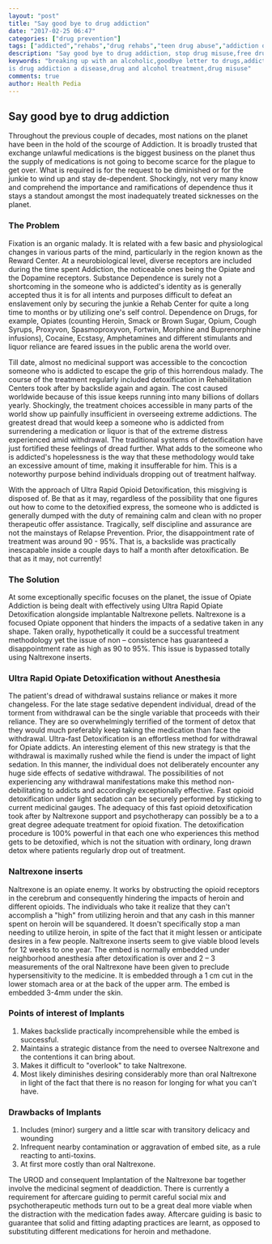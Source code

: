```yaml
---
layout: "post"
title: "Say good bye to drug addiction"
date: "2017-02-25 06:47"
categories: ["drug prevention"]
tags: ["addicted","rehabs","drug rehabs","teen drug abuse","addiction of drugs","drug abuse","alcohol abuse","heroin addiction","drug treatment"]
description: "Say good bye to drug addiction, stop drug misuse,free drug and alcohol treatment home,no addiction no alcoholic, goodbye letter to drugs,addiction and alcoholic"
keywords: "breaking up with an alcoholic,goodbye letter to drugs,addicted,alcoholic,drug addiction,substance abuse,drug addiction treatment,addiction treatment,drug and alcohol recovery
is drug addiction a disease,drug and alcohol treatment,drug misuse"
comments: true
author: Health Pedia
---
```


Say good bye to drug addiction
------------------------------

Throughout the previous couple of decades, most nations on the planet
have been in the hold of the scourge of Addiction. It is broadly trusted
that exchange unlawful medications is the biggest business on the planet
thus the supply of medications is not going to become scarce for the
plague to get over. What is required is for the request to be diminished
or for the junkie to wind up and stay de-dependent. Shockingly, not very
many know and comprehend the importance and ramifications of dependence
thus it stays a standout amongst the most inadequately treated
sicknesses on the planet.

### The Problem

Fixation is an organic malady. It is related with a few basic and
physiological changes in various parts of the mind, particularly in the
region known as the Reward Center. At a neurobiological level, diverse
receptors are included during the time spent Addiction, the noticeable
ones being the Opiate and the Dopamine receptors. Substance Dependence
is surely not a shortcoming in the someone who is addicted's identity as
is generally accepted thus it is for all intents and purposes difficult
to defeat an enslavement only by securing the junkie a Rehab Center for
quite a long time to months or by utilizing one's self control.
Dependence on Drugs, for example, Opiates (counting Heroin, Smack or
Brown Sugar, Opium, Cough Syrups, Proxyvon, Spasmoproxyvon, Fortwin,
Morphine and Buprenorphine infusions), Cocaine, Ecstasy, Amphetamines
and different stimulants and liquor reliance are feared issues in the
public arena the world over.

Till date, almost no medicinal support was accessible to the concoction
someone who is addicted to escape the grip of this horrendous malady.
The course of the treatment regularly included detoxification in
Rehabilitation Centers took after by backslide again and again. The cost
caused worldwide because of this issue keeps running into many billions
of dollars yearly. Shockingly, the treatment choices accessible in many
parts of the world show up painfully insufficient in overseeing extreme
addictions. The greatest dread that would keep a someone who is addicted
from surrendering a medication or liquor is that of the extreme distress
experienced amid withdrawal. The traditional systems of detoxification
have just fortified these feelings of dread further. What adds to the
someone who is addicted's hopelessness is the way that these methodology
would take an excessive amount of time, making it insufferable for him.
This is a noteworthy purpose behind individuals dropping out of
treatment halfway.

With the approach of Ultra Rapid Opioid Detoxification, this misgiving
is disposed of. Be that as it may, regardless of the possibility that
one figures out how to come to the detoxified express, the someone who
is addicted is generally dumped with the duty of remaining calm and
clean with no proper therapeutic offer assistance. Tragically, self
discipline and assurance are not the mainstays of Relapse Prevention.
Prior, the disappointment rate of treatment was around 90 - 95%. That
is, a backslide was practically inescapable inside a couple days to half
a month after detoxification. Be that as it may, not currently!

### The Solution

At some exceptionally specific focuses on the planet, the issue of
Opiate Addiction is being dealt with effectively using Ultra Rapid
Opiate Detoxification alongside implantable Naltrexone pellets.
Naltrexone is a focused Opiate opponent that hinders the impacts of a
sedative taken in any shape. Taken orally, hypothetically it could be a
successful treatment methodology yet the issue of non – consistence has
guaranteed a disappointment rate as high as 90 to 95%. This issue is
bypassed totally using Naltrexone inserts.

### Ultra Rapid Opiate Detoxification without Anesthesia

The patient's dread of withdrawal sustains reliance or makes it more
changeless. For the late stage sedative dependent individual, dread of
the torment from withdrawal can be the single variable that proceeds
with their reliance. They are so overwhelmingly terrified of the torment
of detox that they would much preferably keep taking the medication than
face the withdrawal. Ultra-fast Detoxification is an effortless method
for withdrawal for Opiate addicts. An interesting element of this new
strategy is that the withdrawal is maximally rushed while the fiend is
under the impact of light sedation. In this manner, the individual does
not deliberately encounter any huge side effects of sedative withdrawal.
The possibilities of not experiencing any withdrawal manifestations make
this method non-debilitating to addicts and accordingly exceptionally
effective. Fast opioid detoxification under light sedation can be
securely performed by sticking to current medicinal gauges. The adequacy
of this fast opioid detoxification took after by Naltrexone support and
psychotherapy can possibly be a to a great degree adequate treatment for
opioid fixation. The detoxification procedure is 100% powerful in that
each one who experiences this method gets to be detoxified, which is not
the situation with ordinary, long drawn detox where patients regularly
drop out of treatment.

### Naltrexone inserts

Naltrexone is an opiate enemy. It works by obstructing the opioid
receptors in the cerebrum and consequently hindering the impacts of
heroin and different opioids. The individuals who take it realize that
they can't accomplish a "high" from utilizing heroin and that any cash
in this manner spent on heroin will be squandered. It doesn't
specifically stop a man needing to utilize heroin, in spite of the fact
that it might lessen or anticipate desires in a few people. Naltrexone
inserts seem to give viable blood levels for 12 weeks to one year. The
embed is normally embedded under neighborhood anesthesia after
detoxification is over and 2 – 3 measurements of the oral Naltrexone
have been given to preclude hypersensitivity to the medicine. It is
embedded through a 1 cm cut in the lower stomach area or at the back of
the upper arm. The embed is embedded 3-4mm under the skin.

### Points of interest of Implants

1.  Makes backslide practically incomprehensible while the embed is
    successful.
2.  Maintains a strategic distance from the need to oversee Naltrexone
    and the contentions it can bring about.
3.  Makes it difficult to "overlook" to take Naltrexone.
4.  Most likely diminishes desiring considerably more than oral
    Naltrexone in light of the fact that there is no reason for longing
    for what you can't have.

### Drawbacks of Implants

1.  Includes (minor) surgery and a little scar with transitory delicacy
    and wounding
2.  Infrequent nearby contamination or aggravation of embed site, as a
    rule reacting to anti-toxins.
3.  At first more costly than oral Naltrexone.

The UROD and consequent Implantation of the Naltrexone bar together
involve the medicinal segment of deaddiction. There is currently a
requirement for aftercare guiding to permit careful social mix and
psychotherapeutic methods turn out to be a great deal more viable when
the distraction with the medication fades away. Aftercare guiding is
basic to guarantee that solid and fitting adapting practices are learnt,
as opposed to substituting different medications for heroin and
methadone.
